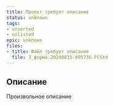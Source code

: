 ```yaml
---
title: Проект требует описания
status: unknown
tags:
- unsorted
- unlisted
epic: unknown
files:
- title: Файл требует описания
  file: 3_форма.20240815-095736.FCStd
---
```



## Описание

Произвольное описание